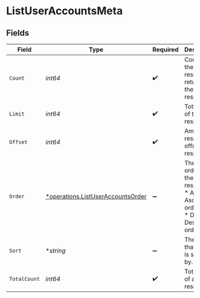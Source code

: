 # ListUserAccountsMeta


## Fields

| Field                                                                                        | Type                                                                                         | Required                                                                                     | Description                                                                                  |
| -------------------------------------------------------------------------------------------- | -------------------------------------------------------------------------------------------- | -------------------------------------------------------------------------------------------- | -------------------------------------------------------------------------------------------- |
| `Count`                                                                                      | *int64*                                                                                      | :heavy_check_mark:                                                                           | Count of the resources returned in the response.                                             |
| `Limit`                                                                                      | *int64*                                                                                      | :heavy_check_mark:                                                                           | Total limit of the response.                                                                 |
| `Offset`                                                                                     | *int64*                                                                                      | :heavy_check_mark:                                                                           | Amount of resource to offset in the response.                                                |
| `Order`                                                                                      | [*operations.ListUserAccountsOrder](../../../pkg/models/operations/listuseraccountsorder.md) | :heavy_minus_sign:                                                                           | The ordering of the response.<br/>* ASC - Ascending order<br/>* DESC - Descending order      |
| `Sort`                                                                                       | **string*                                                                                    | :heavy_minus_sign:                                                                           | The field that the list is sorted by.                                                        |
| `TotalCount`                                                                                 | *int64*                                                                                      | :heavy_check_mark:                                                                           | Total count of all the resources.                                                            |